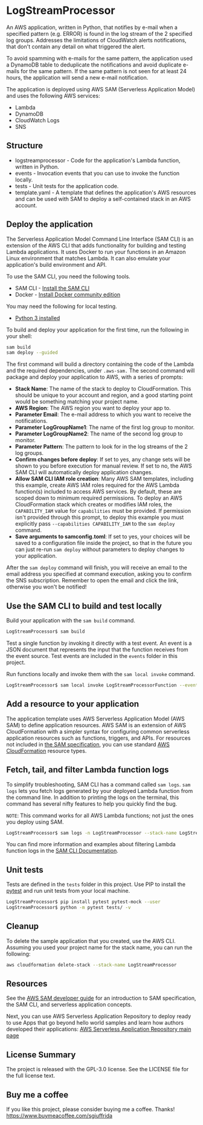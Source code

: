 # LogStreamProcessor
An AWS application, written in Python, that notifies by e-mail when a specified pattern (e.g. ERROR) is found in the log stream of the 2 specified log groups.
Addresses the limitations of CloudWatch alerts notifications, that don't contain any detail on what triggered the alert.

To avoid spamming with e-mails for the same pattern, the application used a DynamoDB table to deduplicate the notifications and avoid duplicate e-mails for the same pattern.
If the same pattern is not seen for at least 24 hours, the application will send a new e-mail notification.

The application is deployed using AWS SAM (Serverless Application Model) and uses the following AWS services:
- Lambda
- DynamoDB
- CloudWatch Logs
- SNS

## Structure
- logstreamprocessor - Code for the application's Lambda function, written in Python.
- events - Invocation events that you can use to invoke the function locally.
- tests - Unit tests for the application code.
- template.yaml - A template that defines the application's AWS resources and can be used with SAM to deploy a self-contained stack in an AWS account.

## Deploy the application

The Serverless Application Model Command Line Interface (SAM CLI) is an extension of the AWS CLI that adds functionality for building and testing Lambda applications. It uses Docker to run your functions in an Amazon Linux environment that matches Lambda. It can also emulate your application's build environment and API.

To use the SAM CLI, you need the following tools.

* SAM CLI - [Install the SAM CLI](https://docs.aws.amazon.com/serverless-application-model/latest/developerguide/serverless-sam-cli-install.html)
* Docker - [Install Docker community edition](https://hub.docker.com/search/?type=edition&offering=community)

You may need the following for local testing.
* [Python 3 installed](https://www.python.org/downloads/)

To build and deploy your application for the first time, run the following in your shell:

```bash
sam build
sam deploy --guided
```

The first command will build a directory containing the code of the Lambda and the required dependencies, under ```.aws-sam.```
The second command will package and deploy your application to AWS, with a series of prompts:

* **Stack Name**: The name of the stack to deploy to CloudFormation. This should be unique to your account and region, and a good starting point would be something matching your project name.
* **AWS Region**: The AWS region you want to deploy your app to.
* **Parameter Email**: The e-mail address to which you want to receive the notifications.
* **Parameter LogGroupName1**: The name of the first log group to monitor.
* **Parameter LogGroupName2**: The name of the second log group to monitor.
* **Parameter Pattern**: The pattern to look for in the log streams of the 2 log groups.
* **Confirm changes before deploy**: If set to yes, any change sets will be shown to you before execution for manual review. If set to no, the AWS SAM CLI will automatically deploy application changes.
* **Allow SAM CLI IAM role creation**: Many AWS SAM templates, including this example, create AWS IAM roles required for the AWS Lambda function(s) included to access AWS services. By default, these are scoped down to minimum required permissions. To deploy an AWS CloudFormation stack which creates or modifies IAM roles, the `CAPABILITY_IAM` value for `capabilities` must be provided. If permission isn't provided through this prompt, to deploy this example you must explicitly pass `--capabilities CAPABILITY_IAM` to the `sam deploy` command.
* **Save arguments to samconfig.toml**: If set to yes, your choices will be saved to a configuration file inside the project, so that in the future you can just re-run `sam deploy` without parameters to deploy changes to your application.

After the ```sam deploy``` command will finish, you will receive an email to the email address you specified at command execution, asking you to confirm the SNS subscription.
Remember to open the email and click the link, otherwise you won't be notified!

## Use the SAM CLI to build and test locally

Build your application with the `sam build` command.

```bash
LogStreamProcessor$ sam build
```

Test a single function by invoking it directly with a test event. An event is a JSON document that represents the input that the function receives from the event source. Test events are included in the `events` folder in this project.

Run functions locally and invoke them with the `sam local invoke` command.

```bash
LogStreamProcessor$ sam local invoke LogStreamProcessorFunction --event events/event.json
```

## Add a resource to your application
The application template uses AWS Serverless Application Model (AWS SAM) to define application resources. AWS SAM is an extension of AWS CloudFormation with a simpler syntax for configuring common serverless application resources such as functions, triggers, and APIs. For resources not included in [the SAM specification](https://github.com/awslabs/serverless-application-model/blob/master/versions/2016-10-31.md), you can use standard [AWS CloudFormation](https://docs.aws.amazon.com/AWSCloudFormation/latest/UserGuide/aws-template-resource-type-ref.html) resource types.

## Fetch, tail, and filter Lambda function logs

To simplify troubleshooting, SAM CLI has a command called `sam logs`. `sam logs` lets you fetch logs generated by your deployed Lambda function from the command line. In addition to printing the logs on the terminal, this command has several nifty features to help you quickly find the bug.

`NOTE`: This command works for all AWS Lambda functions; not just the ones you deploy using SAM.

```bash
LogStreamProcessor$ sam logs -n LogStreamProcessor --stack-name LogStreamProcessor --tail
```

You can find more information and examples about filtering Lambda function logs in the [SAM CLI Documentation](https://docs.aws.amazon.com/serverless-application-model/latest/developerguide/serverless-sam-cli-logging.html).

## Unit tests

Tests are defined in the `tests` folder in this project. Use PIP to install the [pytest](https://docs.pytest.org/en/latest/) and run unit tests from your local machine.

```bash
LogStreamProcessor$ pip install pytest pytest-mock --user
LogStreamProcessor$ python -m pytest tests/ -v
```

## Cleanup

To delete the sample application that you created, use the AWS CLI. Assuming you used your project name for the stack name, you can run the following:

```bash
aws cloudformation delete-stack --stack-name LogStreamProcessor
```

## Resources

See the [AWS SAM developer guide](https://docs.aws.amazon.com/serverless-application-model/latest/developerguide/what-is-sam.html) for an introduction to SAM specification, the SAM CLI, and serverless application concepts.

Next, you can use AWS Serverless Application Repository to deploy ready to use Apps that go beyond hello world samples and learn how authors developed their applications: [AWS Serverless Application Repository main page](https://aws.amazon.com/serverless/serverlessrepo/)

## License Summary
The project is released with the GPL-3.0 license. See the LICENSE file for the full license text.

## Buy me a coffee
If you like this project, please consider buying me a coffee. Thanks!
https://www.buymeacoffee.com/sgiuffrida